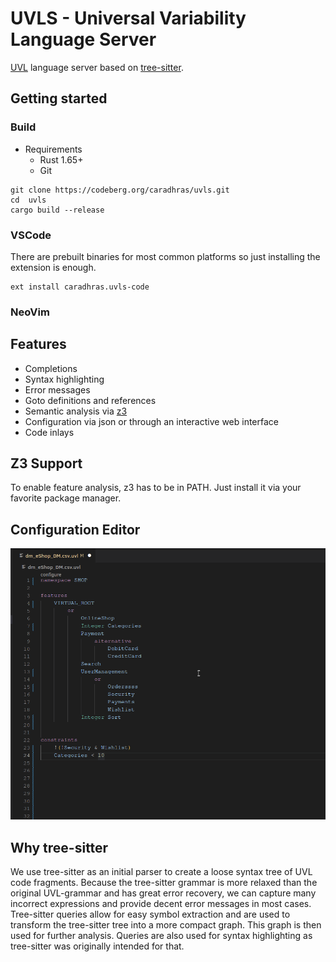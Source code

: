 # UVLS - Universal Variability Language Server
[UVL](https://github.com/Universal-Variability-Language) language server based on [tree-sitter](https://github.com/tree-sitter/tree-sitter).

## Getting started
### Build
- Requirements
    - Rust 1.65+
    - Git
```
git clone https://codeberg.org/caradhras/uvls.git
cd  uvls
cargo build --release
```

### VSCode
There are prebuilt binaries for most common platforms so just installing the extension is enough.
```
ext install caradhras.uvls-code
```
### NeoVim

## Features
- Completions
- Syntax highlighting
- Error messages
- Goto definitions and references
- Semantic analysis via [z3](https://github.com/Z3Prover/z3)
- Configuration via json or through an interactive web interface
- Code inlays


## Z3 Support
To enable feature analysis, z3 has to be in PATH.
Just install it via your favorite package manager.
## Configuration Editor
![alt text](img/show_editor.gif)
## Why tree-sitter
We use tree-sitter as an initial parser to create a loose syntax tree of UVL code fragments.
Because the tree-sitter grammar is more relaxed than the original UVL-grammar and has great error recovery,
we can capture many incorrect expressions and provide decent error messages in most cases.
Tree-sitter queries allow for easy symbol extraction and are used to transform the tree-sitter tree into a more compact graph.
This graph is then used for further analysis.
Queries are also used for syntax highlighting as tree-sitter was originally intended for that.



